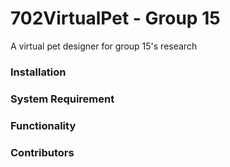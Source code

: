 # 702VirtualPet - Group 15

A virtual pet designer for group 15's research

### Installation

### System Requirement

### Functionality

### Contributors
